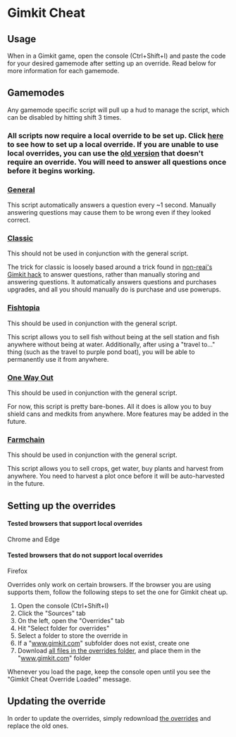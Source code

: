 # Gimkit Cheat

## Usage

When in a Gimkit game, open the console (Ctrl+Shift+I) and paste the code for your desired gamemode after setting up an override. Read below for more information for each gamemode.

## Gamemodes

Any gamemode specific script will pull up a hud to manage the script, which can be disabled by hitting shift 3 times.

### All scripts now require a local override to be set up. Click [here](#setting-up-the-overrides) to see how to set up a local override. If you are unable to use local overrides, you can use the [old version](/v1/general.js) that doesn't require an override. You will need to answer all questions once before it begins working.

### [General](/general.js)

This script automatically answers a question every ~1 second. Manually answering questions may cause them to be wrong even if they looked correct.

### [Classic](/gamemodes/classic.js)

This should not be used in conjunction with the general script.

The trick for classic is loosely based around a trick found in [non-reai's Gimkit hack](https://github.com/non-reai/Gimkit-Hacks) to answer questions, rather than manually storing and answering questions. It automatically answers questions and purchases upgrades, and all you should manually do is purchase and use powerups.

### [Fishtopia](/gamemodes/fishtopia.js)

This should be used in conjunction with the general script.

This script allows you to sell fish without being at the sell station and fish anywhere without being at water. Additionally, after using a "travel to..." thing (such as the travel to purple pond boat), you will be able to permanently use it from anywhere.

### [One Way Out](/gamemodes/one-way-out.js)

This should be used in conjunction with the general script.

For now, this script is pretty bare-bones. All it does is allow you to buy shield cans and medkits from anywhere. More features may be added in the future.

### [Farmchain](/gamemodes/farmchain.js)

This should be used in conjunction with the general script.

This script allows you to sell crops, get water, buy plants and harvest from anywhere. You need to harvest a plot once before it will be auto-harvested in the future.

## Setting up the overrides

#### Tested browsers that support local overrides
Chrome and Edge

#### Tested browsers that do not support local overrides
Firefox

Overrides only work on certain browsers. If the browser you are using supports them, follow the following steps to set the one for Gimkit cheat up.

1. Open the console (Ctrl+Shift+I)
2. Click the "Sources" tab
3. On the left, open the "Overrides" tab
4. Hit "Select folder for overrides"
5. Select a folder to store the override in
6. If a "www.gimkit.com" subfolder does not exist, create one
7. Download [all files in the overrides folder](/overrides/), and place them in the "www.gimkit.com" folder

Whenever you load the page, keep the console open until you see the "Gimkit Cheat Override Loaded" message.

## Updating the override

In order to update the overrides, simply redownload [the overrides](/overrides/) and replace the old ones.